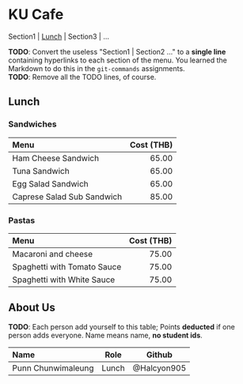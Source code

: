 # KU Cafe

Section1 | [Lunch](#lunch) | Section3 | ...

**TODO**: Convert the useless "Section1 | Section2 ..." to a **single line** containing hyperlinks to each section of the menu.
You learned the Markdown to do this in the `git-commands` assignments.    
**TODO**: Remove all the TODO lines, of course.

## Lunch

### Sandwiches

| Menu | Cost (THB) |
|:---|---:|
| Ham Cheese Sandwich | 65.00 |
| Tuna Sandwich | 65.00 |
| Egg Salad Sandwich | 65.00 |
| Caprese Salad Sub Sandwich | 85.00 |

### Pastas

| Menu | Cost (THB) |
|:---|---:|
| Macaroni and cheese | 75.00 |
| Spaghetti with Tomato Sauce | 75.00 |
| Spaghetti with White Sauce | 75.00 |

## About Us

**TODO**: Each person add yourself to this table; Points **deducted** if one person adds everyone. Name means name, **no student ids**.

| Name      | Role      | Github          |
|:----------|-----------|-----------------|
| Punn Chunwimaleung | Lunch | @Halcyon905 |

